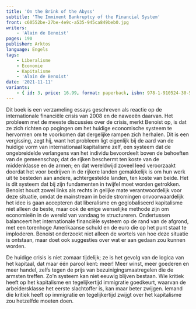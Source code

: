 ```yaml
---
title: 'On the Brink of the Abyss'
subtitle: 'The Imminent Bankruptcy of the Financial System'
front: c60552be-27be-4e9c-a535-945ca849beb0.jpg
writers:
    - 'Alain de Benoist'
pages: 190
publisher: Arktos
language: Engels
tags:
    - Liberalisme
    - Economie
    - Kapitalisme
    - 'Alain de Benoist'
date: '2021-11-11'
variants:
    - { id: 3, price: 16.99, format: paperback, isbn: 978-1-910524-30-5 }
---
```


Dit boek is een verzameling essays geschreven als reactie op de internationale financiële crisis van 2008 en de naweeën daarvan. Het probleem met de meeste discussies over de crisis, merkt Benoist op, is dat ze zich richten op pogingen om het huidige economische systeem te hervormen om te voorkomen dat dergelijke rampen zich herhalen. Dit is een vergissing, zegt hij, want het probleem ligt eigenlijk bij de aard van de huidige vorm van internationaal kapitalisme zelf, een systeem dat de ongebreidelde verlangens van het individu bevoordeelt boven de behoeften van de gemeenschap; dat de rijken beschermt ten koste van de middenklasse en de armen; en dat wereldwijd zoveel leed veroorzaakt doordat het voor bedrijven in de rijkere landen gemakkelijk is om hun werk uit te besteden aan andere, achtergestelde landen, ten koste van beide. Het is dit systeem dat bij zijn fundamenten in twijfel moet worden getrokken. Benoist houdt zowel links als rechts in gelijke mate verantwoordelijk voor deze situatie, omdat de mainstream in beide stromingen onvoorwaardelijk het idee is gaan accepteren dat liberalisme en geglobaliseerd kapitalisme niet alleen de beste, maar ook de enige wenselijke methode zijn om economieën in de wereld van vandaag te structureren. Ondertussen balanceert het internationale financiële systeem op de rand van de afgrond, met een torenhoge Amerikaanse schuld en de euro die op het punt staat te imploderen. Benoist onderzoekt niet alleen de wortels van hoe deze situatie is ontstaan, maar doet ook suggesties over wat er aan gedaan zou kunnen worden.

De huidige crisis is niet zomaar tijdelijk; ze is het gevolg van de logica van het kapitaal, dat maar één parool kent: meer! Meer winst, meer goederen en meer handel, zelfs tegen de prijs van bezuinigingsmaatregelen die de armsten treffen. Zo'n systeem kan niet eeuwig blijven bestaan. Wie kritiek heeft op het kapitalisme en tegelijkertijd immigratie goedkeurt, waarvan de arbeidersklasse het eerste slachtoffer is, kan maar beter zwijgen. Iemand die kritiek heeft op immigratie en tegelijkertijd zwijgt over het kapitalisme zou hetzelfde moeten doen.
